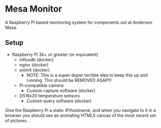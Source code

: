 # Mesa Monitor

A Raspberry Pi based monitoring system for components out at Anderson Mesa.

## Setup

- Raspberry Pi 3b+ or greater (or equivalent)
    - influxdb (docker)
    - nginx (docker)
    - exim4 (docker)
        - NOTE: This is a super-duper terrible idea to keep this
          up and running.  This should be REMOVED ASAP!!!
    - Pi-compatible camera
        - Custom capture software (docker)
    - DS18x20 temperature sensors
        - Custom query software (docker)

Give the Raspberry Pi a static IP/hostname, and when you navigate to it 
in a browser you should see an animating HTML5 canvas of the most recent
set of pictures.  

